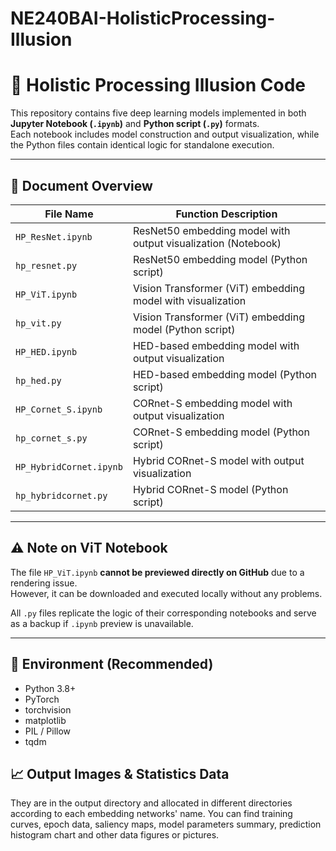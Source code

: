# NE240BAI-HolisticProcessing-Illusion

# 📁 Holistic Processing Illusion Code

This repository contains five deep learning models implemented in both **Jupyter Notebook (`.ipynb`)** and **Python script (`.py`)** formats.  
Each notebook includes model construction and output visualization, while the Python files contain identical logic for standalone execution.

---

## 📄 Document Overview

| File Name                | Function Description                                              |
|--------------------------|------------------------------------------------------------------|
| `HP_ResNet.ipynb`        | ResNet50 embedding model with output visualization (Notebook)     |
| `hp_resnet.py`           | ResNet50 embedding model (Python script)                         |
| `HP_ViT.ipynb`           | Vision Transformer (ViT) embedding model with visualization       |
| `hp_vit.py`              | Vision Transformer (ViT) embedding model (Python script)         |
| `HP_HED.ipynb`           | HED-based embedding model with output visualization               |
| `hp_hed.py`              | HED-based embedding model (Python script)                        |
| `HP_Cornet_S.ipynb`      | CORnet-S embedding model with output visualization                |
| `hp_cornet_s.py`         | CORnet-S embedding model (Python script)                         |
| `HP_HybridCornet.ipynb`  | Hybrid CORnet-S model with output visualization                   |
| `hp_hybridcornet.py`     | Hybrid CORnet-S model (Python script)                            |

---

## ⚠️ Note on ViT Notebook

The file `HP_ViT.ipynb` **cannot be previewed directly on GitHub** due to a rendering issue.  
However, it can be downloaded and executed locally without any problems.

All `.py` files replicate the logic of their corresponding notebooks and serve as a backup if `.ipynb` preview is unavailable.

---

## 🧪 Environment (Recommended)

- Python 3.8+
- PyTorch
- torchvision
- matplotlib
- PIL / Pillow
- tqdm

## 📈 Output Images & Statistics Data

They are in the output directory and allocated in different directories according to each embedding networks' name. You can find training curves, epoch data, saliency maps, model parameters summary, prediction histogram chart and other data figures or pictures. 
